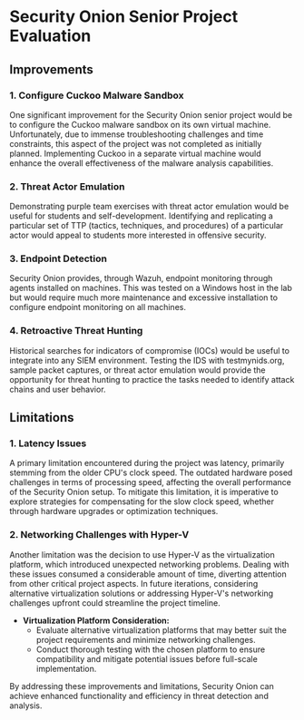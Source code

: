 # Security Onion Senior Project Evaluation

## Improvements

### 1. Configure Cuckoo Malware Sandbox

One significant improvement for the Security Onion senior project would be to configure the Cuckoo malware sandbox on its own virtual machine. Unfortunately, due to immense troubleshooting challenges and time constraints, this aspect of the project was not completed as initially planned. Implementing Cuckoo in a separate virtual machine would enhance the overall effectiveness of the malware analysis capabilities.

### 2. Threat Actor Emulation

Demonstrating purple team exercises with threat actor emulation would be useful for students and self-development. Identifying and replicating a particular set of TTP (tactics, techniques, and procedures) of a particular actor would appeal to students more interested in offensive security.

### 3. Endpoint Detection

Security Onion provides, through Wazuh, endpoint monitoring through agents installed on machines. This was tested on a Windows host in the lab but would require much more maintenance and excessive installation to configure endpoint monitoring on all machines.

### 4. Retroactive Threat Hunting

Historical searches for indicators of compromise (IOCs) would be useful to integrate into any SIEM environment. Testing the IDS with testmynids.org, sample packet captures, or threat actor emulation would provide the opportunity for threat hunting to practice the tasks needed to identify attack chains and user behavior. 

## Limitations

### 1. Latency Issues

A primary limitation encountered during the project was latency, primarily stemming from the older CPU's clock speed. The outdated hardware posed challenges in terms of processing speed, affecting the overall performance of the Security Onion setup. To mitigate this limitation, it is imperative to explore strategies for compensating for the slow clock speed, whether through hardware upgrades or optimization techniques.

### 2. Networking Challenges with Hyper-V

Another limitation was the decision to use Hyper-V as the virtualization platform, which introduced unexpected networking problems. Dealing with these issues consumed a considerable amount of time, diverting attention from other critical project aspects. In future iterations, considering alternative virtualization solutions or addressing Hyper-V's networking challenges upfront could streamline the project timeline.
- **Virtualization Platform Consideration:**
  - Evaluate alternative virtualization platforms that may better suit the project requirements and minimize networking challenges.
  - Conduct thorough testing with the chosen platform to ensure compatibility and mitigate potential issues before full-scale implementation.

By addressing these improvements and limitations, Security Onion can achieve enhanced functionality and efficiency in threat detection and analysis.

